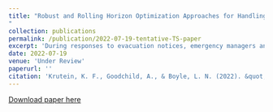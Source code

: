 ```yaml
---
title: "Robust and Rolling Horizon Optimization Approaches for Handling Uncertainty in the Isolated Community Evacuation Problem during Emergency Response
"
collection: publications
permalink: /publication/2022-07-19-tentative-TS-paper
excerpt: 'During responses to evacuation notices, emergency managers and coordinators need to make decisions on resource allocation quickly. Frequently, information about the location and exact numbers of evacuees is incomplete or uncertain. This is especially relevant for evacuations that require the coordination of evacuation resources that are specifically for isolated areas. While the recently introduced Isolated Community Evacuation Problem (ICEP) has provided a tool to plan the evacuation for isolated areas, it relies on accuracy of the demand numbers and distribution to provide a high quality solution. The models presented in this paper provide solutions to this problem through two alternative approaches to handle uncertainty during emergency response. The proposed robust optimization (R-ICEP) and rolling-horizon optimization (RH-ICEP) variants of the ICEP, provide methods that optimize evacuation routes considering uncertainty sets and evolving information on demand numbers respectively. Computational results demonstrate that the rolling-horizon method consistently outperforms the deterministic baseline model, while the robust method outperforms only for certain problem structures, and to a lesser degree than the rolling-horizon method. Taking advantage of evolving information through the RH-ICEP is therefore the most reliable method for emergency response involving uncertainty and can help emergency coordinators to respond more efficiently to isolated community evacuation.'
date: 2022-07-19
venue: 'Under Review'
paperurl: ''
citation: 'Krutein, K. F., Goodchild, A., & Boyle, L. N. (2022). &quot;Robust and Rolling Horizon Optimization Approaches for Handling Uncertainty in the Isolated Community Evacuation Problem during Emergency Response.&quot; <i>Under Review</i>'
---
```

[Download paper here]()
